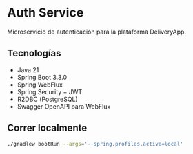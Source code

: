 # Auth Service

Microservicio de autenticación para la plataforma DeliveryApp.

## Tecnologías

- Java 21
- Spring Boot 3.3.0
- Spring WebFlux
- Spring Security + JWT
- R2DBC (PostgreSQL)
- Swagger OpenAPI para WebFlux

## Correr localmente

```bash
./gradlew bootRun --args='--spring.profiles.active=local'
